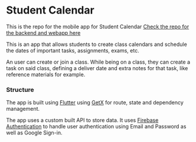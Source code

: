# Student Calendar

This is the repo for the mobile app for Student Calendar
[Check the repo for the backend and webapp here](https://github.com/samudebug/student-calendar)

This is an app that allows students to create class calendars and schedule the dates of important tasks, assignments, exams, etc.

An user can create or join a class. While being on a class, they can create a task on said class, defining a deliver date and extra notes for that task, like reference materials for example.

### Structure

The app is built using [Flutter](https://flutter.dev/) using [GetX](https://pub.dev/packages/get) for route, state and dependency management.

The app uses a custom built API to store data.
It uses [Firebase Authentication](https://firebase.google.com/docs/auth) to handle user authentication using Email and Password as well as Google Sign-in.
